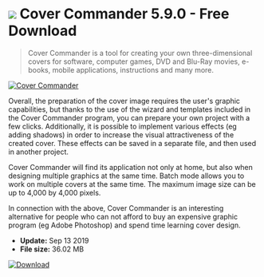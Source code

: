 # ![](https://cdn.softexe.net/static/icon/3/cover-commander-9106.png) Cover Commander 5.9.0 - Free Download

> Cover Commander is a tool for creating your own three-dimensional covers for software, computer games, DVD and Blu-Ray movies, e-books, mobile applications, instructions and many more.

[![Cover Commander](https:https://tse3.mm.bing.net/th?id=OIP.s20sNf1slqPBpo3VrdL8dQHaF5&pid=Api)](https://softexe.net/win/multimedia/other/cover-commander:apRf.html)

Overall, the preparation of the cover image requires the user's graphic capabilities, but thanks to the use of the wizard and templates included in the Cover Commander program, you can prepare your own project with a few clicks. Additionally, it is possible to implement various effects (eg adding shadows) in order to increase the visual attractiveness of the created cover. These effects can be saved in a separate file, and then used in another project. 
 
 Cover Commander will find its application not only at home, but also when designing multiple graphics at the same time. Batch mode allows you to work on multiple covers at the same time. The maximum image size can be up to 4,000 by 4,000 pixels.
 
 In connection with the above, Cover Commander is an interesting alternative for people who can not afford to buy an expensive graphic program (eg Adobe Photoshop) and spend time learning cover design.


- **Update:** Sep 13 2019
- **File size:** 36.02 MB

[![Download](https://cdn.softexe.net/static/img/download.png)](https://softexe.net/win/multimedia/other/cover-commander:apRf.html)

